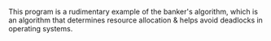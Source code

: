 This program is a rudimentary example of the banker's algorithm, which is an algorithm that determines resource allocation & helps avoid deadlocks in operating systems.
